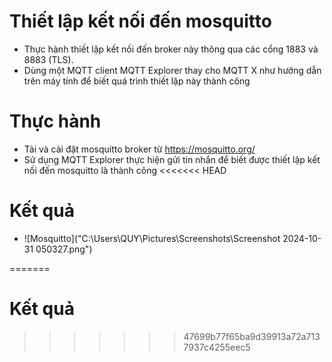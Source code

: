 # Thiết lập kết nối đến mosquitto 

- Thực hành thiết lập kết nối đến broker này thông qua các cổng 1883 và 8883 (TLS). 
- Dùng một MQTT client MQTT Explorer thay cho MQTT X như hướng dẫn trên máy tính để biết quá trình thiết lập này thành công

# Thực hành

- Tải và cài đặt mosquitto broker từ  https://mosquitto.org/
- Sử dụng MQTT Explorer thực hiện gửi tin nhắn để biết được thiết lập kết nối đến mosquitto là thành công
<<<<<<< HEAD

# Kết quả
- ![Mosquitto]("C:\Users\QUY\Pictures\Screenshots\Screenshot 2024-10-31 050327.png")


=======

# Kết quả
>>>>>>> 47699b77f65ba9d39913a72a7137937c4255eec5
